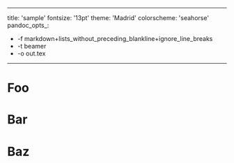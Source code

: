 
---
title:       'sample'
fontsize:    '13pt'
theme:       'Madrid'
colorscheme: 'seahorse'
pandoc_opts_:
  - -f markdown+lists_without_preceding_blankline+ignore_line_breaks
  - -t beamer
  - -o out.tex
---

# Foo

# Bar

# Baz

